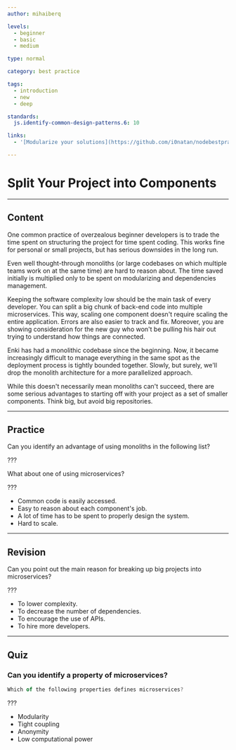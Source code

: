 ```yaml
---
author: mihaiberq

levels:
  - beginner
  - basic
  - medium

type: normal

category: best practice

tags:
  - introduction
  - new
  - deep

standards:
  js.identify-common-design-patterns.6: 10

links:
  - '[Modularize your solutions](https://github.com/i0natan/nodebestpractices/blob/master/sections/projectstructre/breakintcomponents.md){website}'

---
```

# Split Your Project into Components

---
## Content

One common practice of overzealous beginner developers is to trade the time spent on structuring the project for time spent coding. This works fine for personal or small projects, but has serious downsides in the long run.

Even well thought-through monoliths (or large codebases on which multiple teams work on at the same time) are hard to reason about. The time saved initially is multiplied only to be spent on modularizing and dependencies management.

Keeping the software complexity low should be the main task of every developer. You can split a big chunk of back-end code into multiple microservices. This way, scaling one component doesn't require scaling the entire application. Errors are also easier to track and fix. Moreover, you are showing consideration for the new guy who won't be pulling his hair out trying to understand how things are connected.

Enki has had a monolithic codebase since the beginning. Now, it became increasingly difficult to manage everything in the same spot as the deployment process is tightly bounded together. Slowly, but surely, we'll drop the monolith architecture for a more parallelized approach.

While this doesn't necessarily mean monoliths can't succeed, there are some serious advantages to starting off with your project as a set of smaller components. Think big, but avoid big repositories.

---
## Practice

Can you identify an advantage of using monoliths in the following list?

???

What about one of using microservices?

???


* Common code is easily accessed.
* Easy to reason about each component's job.
* A lot of time has to be spent to properly design the system.
* Hard to scale.

---
## Revision

Can you point out the main reason for breaking up big projects into microservices?

???


* To lower complexity.
* To decrease the number of dependencies.
* To encourage the use of APIs.
* To hire more developers.

---
## Quiz 
### Can you identify a property of microservices?

```javascript
Which of the following properties defines microservices?
```

 ???

* Modularity
* Tight coupling
* Anonymity
* Low computational power
